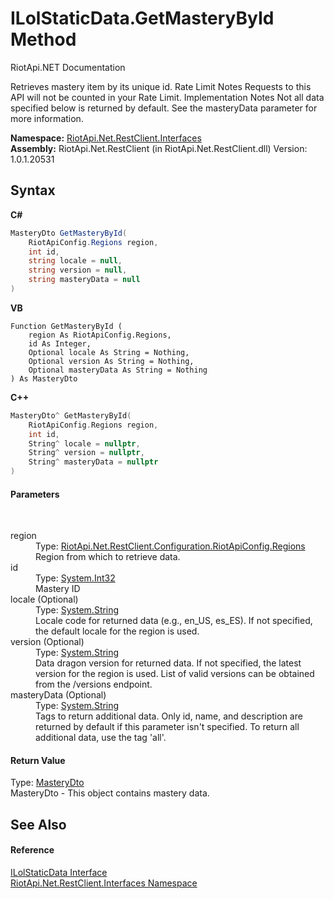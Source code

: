 # ILolStaticData.GetMasteryById Method 
RiotApi.NET Documentation 

Retrieves mastery item by its unique id. Rate Limit Notes Requests to this API will not be counted in your Rate Limit. Implementation Notes Not all data specified below is returned by default. See the masteryData parameter for more information.

**Namespace:**&nbsp;<a href="48cda41f-0d73-abf8-ab33-13ac48004c66">RiotApi.Net.RestClient.Interfaces</a><br />**Assembly:**&nbsp;RiotApi.Net.RestClient (in RiotApi.Net.RestClient.dll) Version: 1.0.1.20531

## Syntax

**C#**<br />
``` C#
MasteryDto GetMasteryById(
	RiotApiConfig.Regions region,
	int id,
	string locale = null,
	string version = null,
	string masteryData = null
)
```

**VB**<br />
``` VB
Function GetMasteryById ( 
	region As RiotApiConfig.Regions,
	id As Integer,
	Optional locale As String = Nothing,
	Optional version As String = Nothing,
	Optional masteryData As String = Nothing
) As MasteryDto
```

**C++**<br />
``` C++
MasteryDto^ GetMasteryById(
	RiotApiConfig.Regions region, 
	int id, 
	String^ locale = nullptr, 
	String^ version = nullptr, 
	String^ masteryData = nullptr
)
```


#### Parameters
&nbsp;<dl><dt>region</dt><dd>Type: <a href="4d977124-7072-aed6-d4c3-44de17e37ee2">RiotApi.Net.RestClient.Configuration.RiotApiConfig.Regions</a><br />Region from which to retrieve data.</dd><dt>id</dt><dd>Type: <a href="http://msdn2.microsoft.com/en-us/library/td2s409d" target="_blank">System.Int32</a><br />Mastery ID</dd><dt>locale (Optional)</dt><dd>Type: <a href="http://msdn2.microsoft.com/en-us/library/s1wwdcbf" target="_blank">System.String</a><br />Locale code for returned data (e.g., en_US, es_ES). If not specified, the default locale for the region is used.</dd><dt>version (Optional)</dt><dd>Type: <a href="http://msdn2.microsoft.com/en-us/library/s1wwdcbf" target="_blank">System.String</a><br />Data dragon version for returned data. If not specified, the latest version for the region is used. List of valid versions can be obtained from the /versions endpoint.</dd><dt>masteryData (Optional)</dt><dd>Type: <a href="http://msdn2.microsoft.com/en-us/library/s1wwdcbf" target="_blank">System.String</a><br />Tags to return additional data. Only id, name, and description are returned by default if this parameter isn't specified. To return all additional data, use the tag 'all'.</dd></dl>

#### Return Value
Type: <a href="568a3b04-3327-723d-c871-b8df93c2df15">MasteryDto</a><br />MasteryDto - This object contains mastery data.

## See Also


#### Reference
<a href="aa83650f-f275-e38f-8f62-14b2064f0eac">ILolStaticData Interface</a><br /><a href="48cda41f-0d73-abf8-ab33-13ac48004c66">RiotApi.Net.RestClient.Interfaces Namespace</a><br />
